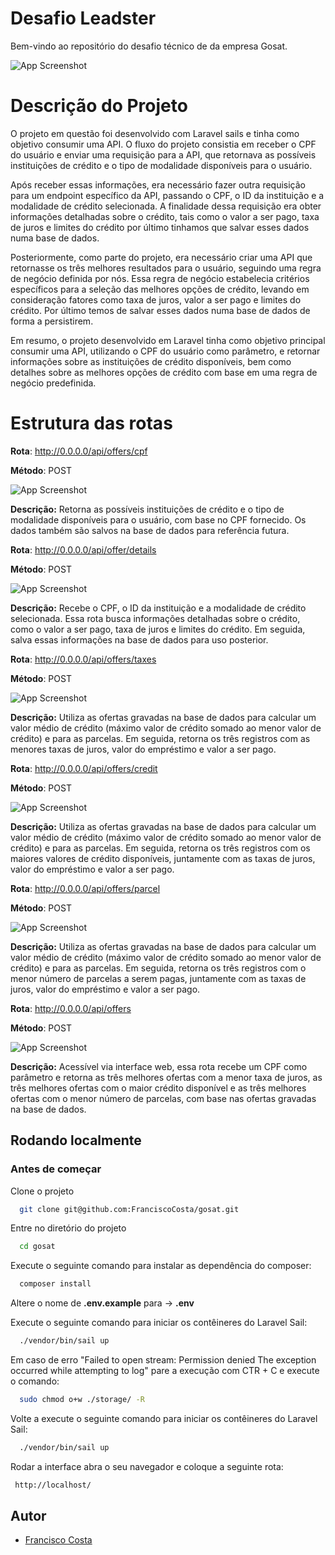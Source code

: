 
# Desafio Leadster

Bem-vindo ao repositório do desafio técnico de da empresa Gosat.

![App Screenshot](https://www.gosat.org/wp-content/uploads/2022/03/gosat-logo-1.png)



# Descrição do Projeto

O projeto em questão foi desenvolvido com Laravel sails e tinha como objetivo consumir uma API. O fluxo do projeto consistia em receber o CPF do usuário e enviar uma requisição para a API, que retornava as possíveis instituições de crédito e o tipo de modalidade disponíveis para o usuário.

Após receber essas informações, era necessário fazer outra requisição para um endpoint específico da API, passando o CPF, o ID da instituição e a modalidade de crédito selecionada. A finalidade dessa requisição era obter informações detalhadas sobre o crédito, tais como o valor a ser pago, taxa de juros e limites do crédito por último tinhamos que salvar esses dados numa base de dados.

Posteriormente, como parte do projeto, era necessário criar uma API que retornasse os três melhores resultados para o usuário, seguindo uma regra de negócio definida por nós. Essa regra de negócio estabelecia critérios específicos para a seleção das melhores opções de crédito, levando em consideração fatores como taxa de juros, valor a ser pago e limites do crédito. Por último temos de salvar esses dados numa base de dados de forma a persistirem.

Em resumo, o projeto desenvolvido em Laravel tinha como objetivo principal consumir uma API, utilizando o CPF do usuário como parâmetro, e retornar informações sobre as instituições de crédito disponíveis, bem como detalhes sobre as melhores opções de crédito com base em uma regra de negócio predefinida.




# Estrutura das rotas

**Rota**: http://0.0.0.0/api/offers/cpf

**Método**: POST

![App Screenshot](https://i.ibb.co/zsdvKzF/image.png)

**Descrição:**  Retorna as possíveis instituições de crédito e o tipo de modalidade disponíveis para o usuário, com base no CPF fornecido. Os dados também são salvos na base de dados para referência futura.


**Rota**: http://0.0.0.0/api/offer/details

**Método**: POST

![App Screenshot](https://i.ibb.co/pxSN9SX/image.png)

**Descrição:** 
Recebe o CPF, o ID da instituição e a modalidade de crédito selecionada. Essa rota busca informações detalhadas sobre o crédito, como o valor a ser pago, taxa de juros e limites do crédito. Em seguida, salva essas informações na base de dados para uso posterior.

**Rota**: http://0.0.0.0/api/offers/taxes

**Método**: POST

![App Screenshot](https://i.ibb.co/Kr8M2Pj/image.png)

**Descrição:**  Utiliza as ofertas gravadas na base de dados para calcular um valor médio de crédito (máximo valor de crédito somado ao menor valor de crédito) e para as parcelas. Em seguida, retorna os três registros com as menores taxas de juros, valor do empréstimo e valor a ser pago.

**Rota**: http://0.0.0.0/api/offers/credit

**Método**: POST

![App Screenshot](https://i.ibb.co/pfJB4rH/image.png)

**Descrição:**  Utiliza as ofertas gravadas na base de dados para calcular um valor médio de crédito (máximo valor de crédito somado ao menor valor de crédito) e para as parcelas. Em seguida, retorna os três registros com os maiores valores de crédito disponíveis, juntamente com as taxas de juros, valor do empréstimo e valor a ser pago.

**Rota**: http://0.0.0.0/api/offers/parcel

**Método**: POST

![App Screenshot](https://i.ibb.co/tqfYdcV/image.png)

**Descrição:**  Utiliza as ofertas gravadas na base de dados para calcular um valor médio de crédito (máximo valor de crédito somado ao menor valor de crédito) e para as parcelas. Em seguida, retorna os três registros com o menor número de parcelas a serem pagas, juntamente com as taxas de juros, valor do empréstimo e valor a ser pago.

**Rota**: http://0.0.0.0/api/offers

**Método**: POST

![App Screenshot](https://i.ibb.co/4pTnMFF/image.png)

**Descrição:**  Acessível via interface web, essa rota recebe um CPF como parâmetro e retorna as três melhores ofertas com a menor taxa de juros, as três melhores ofertas com o maior crédito disponível e as três melhores ofertas com o menor número de parcelas, com base nas ofertas gravadas na base de dados.

## Rodando localmente

### Antes de começar

Clone o projeto

```bash
  git clone git@github.com:FranciscoCosta/gosat.git
```

Entre no diretório do projeto

```bash
  cd gosat
```
Execute o seguinte comando para instalar as dependência do composer:

```bash
  composer install
```

Altere o nome de **.env.example**  para -> **.env**

Execute o seguinte comando para iniciar os contêineres do Laravel Sail:

```bash
  ./vendor/bin/sail up
```

Em caso de erro "Failed to open stream: Permission denied The exception occurred while attempting to log" pare a execução com CTR + C e execute o comando: 

```bash
  sudo chmod o+w ./storage/ -R
```

Volte a execute o seguinte comando para iniciar os contêineres do Laravel Sail:

```bash
  ./vendor/bin/sail up
```

Rodar a interface abra o seu navegador e coloque a seguinte rota: 

```bash
 http://localhost/
```




## Autor

- [Francisco Costa](https://github.com/FranciscoCosta/)

